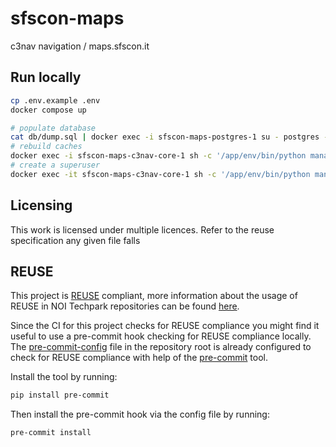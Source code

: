 <!--
SPDX-FileCopyrightText: 2024 NOI Techpark <digital@noi.bz.it>

SPDX-License-Identifier: CC0-1.0
-->

# sfscon-maps
c3nav navigation / maps.sfscon.it

## Run locally
```sh
cp .env.example .env
docker compose up

# populate database
cat db/dump.sql | docker exec -i sfscon-maps-postgres-1 su - postgres -c 'psql c3nav'
# rebuild caches
docker exec -i sfscon-maps-c3nav-core-1 sh -c '/app/env/bin/python manage.py clearmapcache --include-history --include-geometries && /app/env/bin/python manage.py collectstatic -l --no-input'
# create a superuser
docker exec -it sfscon-maps-c3nav-core-1 sh -c '/app/env/bin/python manage.py createsuperuser'
```

## Licensing
This work is licensed under multiple licences. Refer to the reuse specification any given file falls

## REUSE
This project is [REUSE](https://reuse.software) compliant, more information about the usage of REUSE in NOI Techpark repositories can be found [here](https://github.com/noi-techpark/odh-docs/wiki/Guidelines-for-developers-and-licenses#guidelines-for-contributors-and-new-developers).

Since the CI for this project checks for REUSE compliance you might find it useful to use a pre-commit hook checking for REUSE compliance locally. The [pre-commit-config](.pre-commit-config.yaml) file in the repository root is already configured to check for REUSE compliance with help of the [pre-commit](https://pre-commit.com) tool.

Install the tool by running:
```bash
pip install pre-commit
```
Then install the pre-commit hook via the config file by running:
```bash
pre-commit install
```
